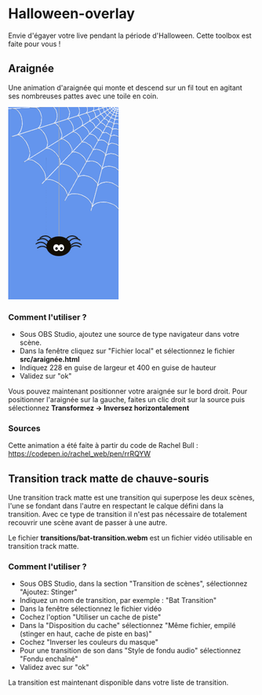 # Halloween-overlay

Envie d'égayer votre live pendant la période d'Halloween.
Cette toolbox est faite pour vous !

## Araignée
Une animation d'araignée qui monte et descend sur un fil tout en agitant ses nombreuses pattes avec une toile en coin.

![araignée](examples/spider.png)

### Comment l'utiliser ?
- Sous OBS Studio, ajoutez une source de type navigateur dans votre scène.
- Dans la fenêtre cliquez sur "Fichier local" et sélectionnez le fichier **src/araignée.html**
- Indiquez 228 en guise de largeur et 400 en guise de hauteur
- Validez sur "ok"

Vous pouvez maintenant positionner votre araignée sur le bord droit.
Pour positionner l'araignée sur la gauche, faites un clic droit sur la source puis sélectionnez 
**Transformez -> Inversez horizontalement**

### Sources
Cette animation a été faite à partir du code de Rachel Bull :
https://codepen.io/rachel_web/pen/rrRQYW

## Transition track matte de chauve-souris
Une transition track matte est une transition qui superpose les deux scènes, l'une se fondant dans l'autre en respectant
le calque défini dans la transition. Avec ce type de transition il n'est pas nécessaire de totalement recouvrir une scène
avant de passer à une autre.

Le fichier **transitions/bat-transition.webm** est un fichier vidéo utilisable en transition track matte.

### Comment l'utiliser ?
- Sous OBS Studio, dans la section "Transition de scènes", sélectionnez "Ajoutez: Stinger"
- Indiquez un nom de transition, par exemple : "Bat Transition"
- Dans la fenêtre sélectionnez le fichier vidéo
- Cochez l'option "Utiliser un cache de piste"
- Dans la "Disposition du cache" sélectionnez "Même fichier, empilé (stinger en haut, cache de piste en bas)"
- Cochez "Inverser les couleurs du masque"
- Pour une transition de son dans "Style de fondu audio" sélectionnez "Fondu enchaîné"
- Validez avec sur "ok"

La transition est maintenant disponible dans votre liste de transition.